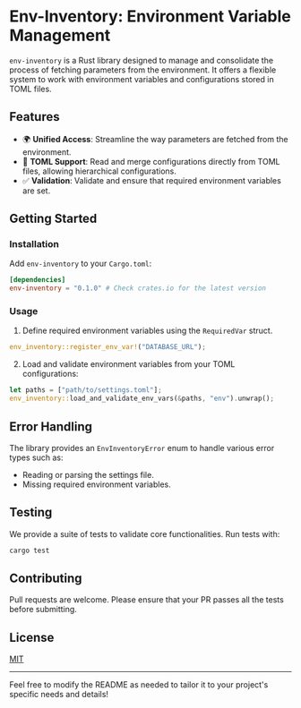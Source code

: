 # Env-Inventory: Environment Variable Management

`env-inventory` is a Rust library designed to manage and consolidate the process of fetching parameters from the environment. It offers a flexible system to work with environment variables and configurations stored in TOML files.

## Features

- 🌍 **Unified Access**: Streamline the way parameters are fetched from the environment.
- 📁 **TOML Support**: Read and merge configurations directly from TOML files, allowing hierarchical configurations.
- ✅ **Validation**: Validate and ensure that required environment variables are set.

## Getting Started

### Installation

Add `env-inventory` to your `Cargo.toml`:

```toml
[dependencies]
env-inventory = "0.1.0" # Check crates.io for the latest version
```

### Usage

1. Define required environment variables using the `RequiredVar` struct.

```rust
env_inventory::register_env_var!("DATABASE_URL");
```

2. Load and validate environment variables from your TOML configurations:

```rust
let paths = ["path/to/settings.toml"];
env_inventory::load_and_validate_env_vars(&paths, "env").unwrap();
```

## Error Handling

The library provides an `EnvInventoryError` enum to handle various error types such as:
- Reading or parsing the settings file.
- Missing required environment variables.

## Testing

We provide a suite of tests to validate core functionalities. Run tests with:

```bash
cargo test
```

## Contributing

Pull requests are welcome. Please ensure that your PR passes all the tests before submitting.

## License

[MIT](LICENSE)

---

Feel free to modify the README as needed to tailor it to your project's specific needs and details!

